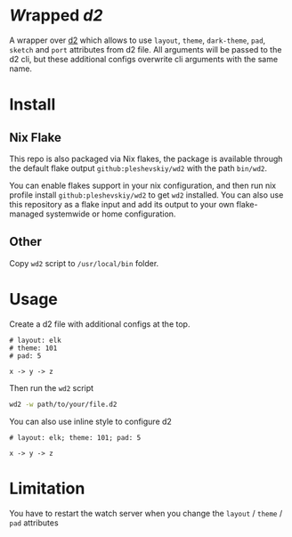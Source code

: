 # *W*rapped _d2_

A wrapper over [d2] which allows to use `layout`, `theme`, `dark-theme`, `pad`,
`sketch` and `port` attributes from d2 file. All arguments will be passed to the
d2 cli, but these additional configs overwrite cli arguments with the same name.

[d2]: https://github.com/terrastruct/d2

# Install

## Nix Flake

This repo is also packaged via Nix flakes, the package is available through the
default flake output `github:pleshevskiy/wd2` with the path `bin/wd2`.

You can enable flakes support in your nix configuration, and then run nix
profile install `github:pleshevskiy/wd2` to get `wd2` installed. You can also
use this repository as a flake input and add its output to your own
flake-managed systemwide or home configuration.

## Other

Copy `wd2` script to `/usr/local/bin` folder.

# Usage

Create a d2 file with additional configs at the top.

```d2
# layout: elk
# theme: 101
# pad: 5

x -> y -> z
```

Then run the `wd2` script

```sh
wd2 -w path/to/your/file.d2
```

You can also use inline style to configure d2

```d2
# layout: elk; theme: 101; pad: 5

x -> y -> z
```

# Limitation

You have to restart the watch server when you change the `layout` / `theme` /
`pad` attributes
